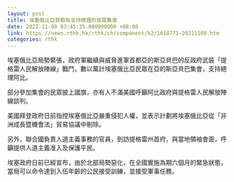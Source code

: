 ```yaml
---
layout: post
title: 埃塞俄比亞首都有支持總理的民眾集會
date: 2021-11-08 03:45:35.000000000 +08:00
link: https://news.rthk.hk/rthk/ch/component/k2/1618771-20211108.htm
categories: rthk
---
```


埃塞俄比亞局勢緊張，政府軍繼續與威脅進軍首都亞的斯亞貝巴的反政府武裝「提格雷人民解放陣線」戰鬥，數以萬計埃塞俄比亞民眾在亞的斯亞貝巴集會，支持總理阿比。

部分參加集會的民眾披上國旗，亦有人不滿美國呼籲阿比政府與提格雷人民解放陣線談判。

美國拜登政府日前指控埃塞俄比亞嚴重侵犯人權，並表示計劃將埃塞俄比亞從「非洲成長暨機會法」貿易協議中剔除。

另外，聯合國負責人道主義事務的官員，到訪提格雷州首府，與當地領袖會面，呼籲提供人道主義准入及保護平民。

埃塞政府日前已經宣布，由於北部局勢惡化，在全國實施為期六個月的緊急狀態，當局可以命令達到入伍年齡的公民接受訓練，並接受軍事任務。
